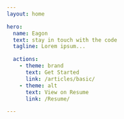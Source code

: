 ```yaml
---
layout: home

hero:
  name: Eagon
  text: stay in touch with the code
  tagline: Lorem ipsum...

  actions:
    - theme: brand
      text: Get Started
      link: /articles/basic/
    - theme: alt
      text: View on Resume
      link: /Resume/

---
```

<script setup>
import home from './.vitepress/components/home.vue'
import githubCalendat from './.vitepress/components/githubCalendar/index.vue'
</script>

<home />
<githubCalendat/>

<style lang="scss">

@import './index.scss';
@import './.vitepress/theme/custom.scss';

</style>
